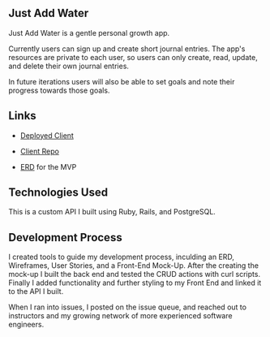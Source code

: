 ## Just Add Water

Just Add Water is a gentle personal growth app.

Currently users can sign up and create short journal entries. The app's resources are private to each user, so users can only create, read, update, and delete their own journal entries.

In future iterations users will also be able to set goals and note their progress towards those goals.


## Links

* [Deployed Client](https://rivermagnetic.github.io/client-just-add-water/)

* [Client Repo](https://github.com/RiverMagnetic/client-just-add-water)

* [ERD](https://github.com/RiverMagnetic/api-rails-just-add-water/blob/master/just-add-water-original-erd.jpg) for the MVP


## Technologies Used

This is a custom API I built using Ruby, Rails, and PostgreSQL.


## Development Process

I created tools to guide my development process, inculding an ERD, Wireframes, User Stories, and a Front-End Mock-Up. After the creating the mock-up I built the back end and tested the CRUD actions with curl scripts. Finally I added functionality and further styling to my Front End and linked it to the API I built.

When I ran into issues, I posted on the issue queue, and reached out to instructors and my growing network of more experienced software engineers.

